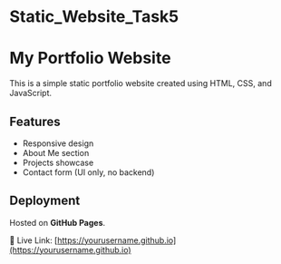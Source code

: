 # Static_Website_Task5
# My Portfolio Website

This is a simple static portfolio website created using HTML, CSS, and JavaScript.

## Features
- Responsive design
- About Me section
- Projects showcase
- Contact form (UI only, no backend)

## Deployment
Hosted on **GitHub Pages**.

🔗 Live Link: [https://yourusername.github.io](https://yourusername.github.io)
